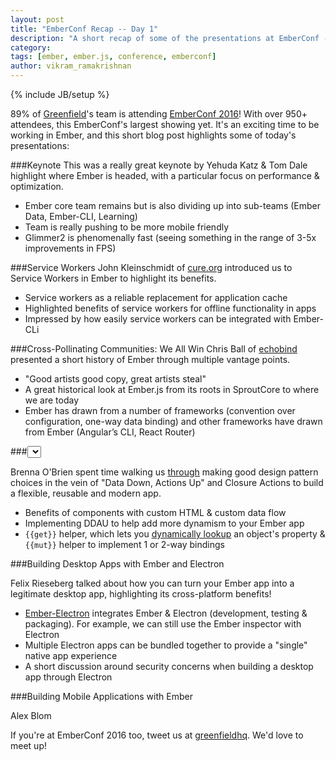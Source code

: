 ```yaml
---
layout: post
title: "EmberConf Recap -- Day 1"
description: "A short recap of some of the presentations at EmberConf -- Day 1"
category:
tags: [ember, ember.js, conference, emberconf]
author: vikram_ramakrishnan
---
```

{% include JB/setup %}

89% of [Greenfield](www.greenfieldhq.com)'s team is attending [EmberConf 2016](http://emberconf.com/schedule.html)!
With over 950+ attendees, this EmberConf's largest showing yet. It's an
exciting time to be working in Ember, and this short blog post highlights 
some of today's presentations:

###Keynote
This was a really great keynote by Yehuda Katz & Tom Dale highlight where Ember is headed, with a particular focus on performance & optimization.

- Ember core team remains but is also dividing up into sub-teams (Ember Data, Ember-CLI, Learning)
- Team is really pushing to be more mobile friendly
- Glimmer2 is phenomenally fast (seeing something in the range of 3-5x improvements in FPS)

###Service Workers
John Kleinschmidt of [cure.org](https://cure.org/) introduced us to Service Workers in Ember to highlight its benefits.

- Service workers as a reliable replacement for application cache
- Highlighted benefits of service workers for offline functionality in apps
- Impressed by how easily service workers can be integrated with Ember-CLi

###Cross-Pollinating Communities: We All Win
Chris Ball of [echobind](https://echobind.com/) presented a short history of Ember through multiple vantage points.

- "Good artists good copy, great artists steal"
- A great historical look at Ember.js from its roots in SproutCore to where we are today
- Ember has drawn from a number of frameworks (convention over configuration, one-way data binding) and other frameworks have drawn from Ember (Angular’s CLI, React Router)

###<select>ing Good Ember Patterns

Brenna O'Brien spent time walking us [through](http://talks.brennaobrien.com/ember-select/selecting-good-ember-patterns.pdf) making good design pattern
choices in the vein of "Data Down, Actions Up" and Closure Actions to build
a flexible, reusable and modern app.

- Benefits of components with custom HTML & custom data flow
- Implementing DDAU to help add more dynamism to your Ember app
- `{{get}}` helper, which lets you [dynamically lookup](http://emberjs.com/api/classes/Ember.Templates.helpers.html#method_get) an object's property &`{{mut}}` helper to implement 1 or 2-way bindings

###Building Desktop Apps with Ember and Electron

Felix Rieseberg talked about how you can turn your Ember app into a legitimate
desktop app, highlighting its cross-platform benefits!

- [Ember-Electron](https://github.com/felixrieseberg/ember-electron) integrates Ember & Electron (development, testing & packaging). For example, we can still use the Ember inspector with Electron
- Multiple Electron apps can be bundled together to provide a "single" native app experience
- A short discussion around security concerns when building a desktop app through Electron

###Building Mobile Applications with Ember

Alex Blom

If you're at EmberConf 2016 too, tweet us at [greenfieldhq](https://twitter.com/greenfieldhq). We'd love to meet up!
